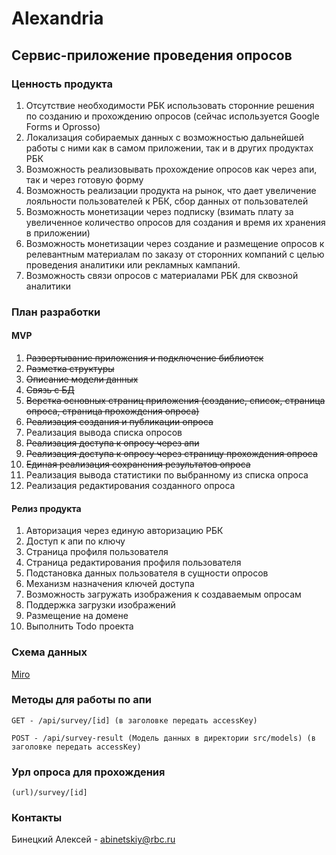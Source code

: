 # Alexandria

## Сервис-приложение проведения опросов

### Ценность продукта
1. Отсутствие необходимости РБК использовать сторонние решения по созданию и прохождению опросов (сейчас используется Google Forms и Oprosso)
2. Локализация собираемых данных с возможностью дальнейшей работы с ними как в самом приложении, так и в других продуктах РБК
3. Возможность реализовывать прохождение опросов как через апи, так и через готовую форму
4. Возможность реализации продукта на рынок, что дает увеличение лояльности пользователей к РБК, сбор данных от пользователей
5. Возможность монетизации через подписку (взимать плату за увеличенное количество опросов для создания и время их хранения в приложении)
6. Возможность монетизации через создание и размещение опросов к релевантным материалам по заказу от сторонних компаний с целью проведения аналитики или рекламных кампаний.
7. Возможность связи опросов с материалами РБК для сквозной аналитики

### План разработки
#### MVP
1. ~~Развертывание приложения и подключение библиотек~~
2. ~~Разметка структуры~~
3. ~~Описание модели данных~~
4. ~~Связь с БД~~
5. ~~Верстка основных страниц приложения (создание, список, страница опроса, страница прохождения опроса)~~
6. ~~Реализация создания и публикации опроса~~
7. Реализация вывода списка опросов
8. ~~Реализация доступа к опросу через апи~~
9. ~~Реализация доступа к опросу через страницу прохождения опроса~~
10. ~~Единая реализация сохранения результатов опроса~~
11. Реализация вывода статистики по выбранному из списка опроса
12. Реализация редактирования созданного опроса

#### Релиз продукта
1. Авторизация через единую авторизацию РБК
2. Доступ к апи по ключу
3. Страница профиля пользователя
4. Страница редактирования профиля пользователя
5. Подстановка данных пользователя в сущности опросов
6. Механизм назначения ключей доступа
7. Возможность загружать изображения к создаваемым опросам
8. Поддержка загрузки изображений
9. Размещение на домене
10. Выполнить Todo проекта

### Схема данных

[Miro](https://miro.com/app/board/uXjVM56EpXI=/)

### Методы для работы по апи

```
GET - /api/survey/[id] (в заголовке передать accessKey)

POST - /api/survey-result (Модель данных в директории src/models) (в заголовке передать accessKey)

```

### Урл опроса для прохождения

```
(url)/survey/[id]
```

### Контакты

Бинецкий Алексей - [abinetskiy@rbc.ru](mailto:abinetskiy@rbc.ru)